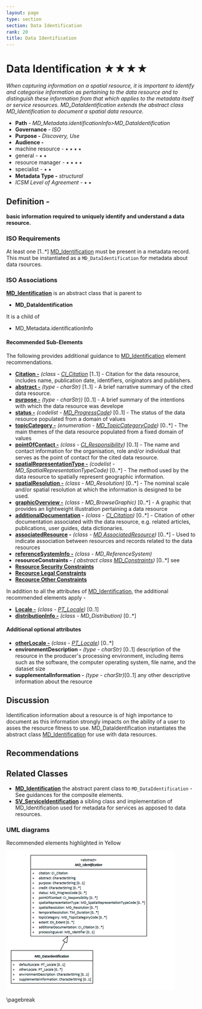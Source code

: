 ```yaml
---
layout: page
type: section
section: Data Identification
rank: 20
title: Data Identification
---
```

#  Data Identification ★★★★
*When capturing information on a spatial resource, it is important to identify and categorise information as pertaining to the data resource and to distinguish these information from that which applies to the metadata itself or service resources. MD_DataIdentification extends the abstract class MD_Identification to document a spatial data resource.*

- **Path** -  *MD_Metadata.identificationInfo>MD_DataIdentification*
- **Governance** -  *ISO*
- **Purpose -** *Discovery, Use*
- **Audience -** 
- machine resource - ⭑ ⭑ ⭑ ⭑
- general - ⭑ ⭑
- resource manager - ⭑ ⭑ ⭑ ⭑
- specialist - ⭑ ⭑
- **Metadata Type -** *structural*
- *ICSM Level of Agreement* - ⭑ ⭑

## Definition -

**basic information required to uniquely identify and understand a data resource.**

### ISO Requirements
At least one [1..\*] [MD_Identification](http://wiki.esipfed.org/index.php/MD_Identification)  must be present in a metadata record. This must be instantiated as a `MD_DataIdentification` for metadata about data rsources.

### ISO Associations 

**[MD_Identification](http://wiki.esipfed.org/index.php/MD_Identification)** is an abstract class that is parent to 

- **MD_DataIdentification**

It is a child of 
- MD_Metadata.identificationInfo

#### Recommended Sub-Elements 

The following provides additional guidance to [MD_Identification](./class-MD_Identification) element recommendations.

- **[Citation -](./ResourceCitation)** *(class - [CI_Citation](./class-CI_Citation)*  [1..1] - Citation for the data resource, includes name, publication date, identifiers, originators and publishers.
- **[abstract -](./Abstract)** *(type - charStr)* [1..1] - A brief narrative summary of the cited data resource.
- **[purpose -](./Purpose)** *(type - charStr))* [0..1] - A brief summary of the intentions with which the data resource was develope
- **[status -](./Status)** *(codelist - [MD_ProgressCode](http://wiki.esipfed.org/index.php/ISO_19115_and_19115-2_CodeList_Dictionaries#MD_ProgressCode))* [0..1] - The status of the data resource populated from a domain of values
- **[topicCategory -](./TopicCategory)** *(enumeration - [MD_TopicCategoryCode](http://wiki.esipfed.org/index.php/ISO_19115_and_19115-2_CodeList_Dictionaries#MD_TopicCategoryCode))* [0..\*] - The main themes of the data resource populated from a fixed domain of values
- **[pointOfContact -](./ResourcePointOfContact)** *(class -  [CI_Responsibility](./class-CI_Responsibility))* [0..1] - The name and contact information for the organisation, role and/or individual that serves as the point of contact for the cited data resource.
- **[spatialRepresentationType -](./SpatialRepresentationType)** *(codelist - MD_SpatialRepresentationTypeCode)* [0..\*] - The method used by the data resource to spatially represent geographic information.
- **[spatialResolution -](./SpatialResolution)** *(class - MD_Resolution)* [0..\*] - The nominal scale and/or spatial resolution at which the information is designed to be used.
- **[graphicOverview -](./BrowseGraphic)** *(class - MD_BrowseGraphic)* [0..\*] - A graphic that provides an lightweight illustration pertaining a data resource
- **[additionalDocumentation](./AdditionalDocs) -**  *(class - [CI_Citation](./class-CI_Citation))* [0..\*] - Citation of other documentation associated with the data resource, e.g. related articles, publications, user guides, data dictionaries.
- **[associatedResource](./AssociatedResources) -**  *(class - [MD AssociatedResource](http://wiki.esipfed.org/index.php/MD_AssociatedResource))* [0..\*] - Used to indicate association between resources and records related to the data resources
- **[referenceSystemInfo -](https://www.loomio.org/d/4SliNjWE/md_metadata-md_referencesystem-definition)** *(class - MD_ReferenceSystem)*
- **resourceConstraints -** *( abstract class [MD_Constraints](./class-MD_Constraints))* [0..\*] see
- **[Resource Security Constraints](./ResourceSecurityConstraints)**
- **[Recource Legal Constraints](./ResourceLegalConstraints)** 
- **[Recource Other Constraints](./ResourceOtherConstraints)** 


In addition to all the attributes of [MD_Identification](./class-MD_Identification), the additional recommended elements apply - 

- **[Locale -](./ResourceLocale)** *(class - [PT_Locale](./PT_Locale))* [0..1] 
- **[distributionInfo -](./DistributionInfo)** *(class - MD_Distribution)* [0..\*]

#### Additional optional attributes

- **[otherLocale -](./ResourceLocale)** *(class - [PT_Locale](./PT_Locale))* [0..\*] 
- **environmentDescription -** *(type - charStr)* [0..1] description of the resource in the producer's processing environment, including items such as the software, the computer operating system, file name, and the dataset size
- **supplementalInformation -** *(type - charStr)*[0..1] any other descriptive information about the resource

## Discussion

Identification information about a resource is of high importance to document as this information strongly impacts on the ability of a user to asses the resource fitness to use. MD_DataIdentification instantiates the abstract class [MD_Identification](./class-MD_Identification)  for use with data resources.

## Recommendations

## Related Classes

- **[MD_Identification](./class-MD_Identification)** the abstract parent class to `MD_DataIdentification` - See guidances for the composite elements.
- **[SV_ServiceIdentification](./ServiceIdentification)** a sibling class and implementation of MD_Identification used for metadata for services as apposed to data resources.


### UML diagrams

Recommended elements highlighted in Yellow

![MD_DataIdentification](../images/class-MD_DataIdentification.png)

\pagebreak
